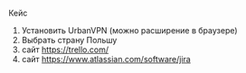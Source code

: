 Кейс 
1) Установить UrbanVPN (можно расширение в браузере)
2) Выбрать страну Польшу
3) сайт https://trello.com/ 
4) сайт https://www.atlassian.com/software/jira
